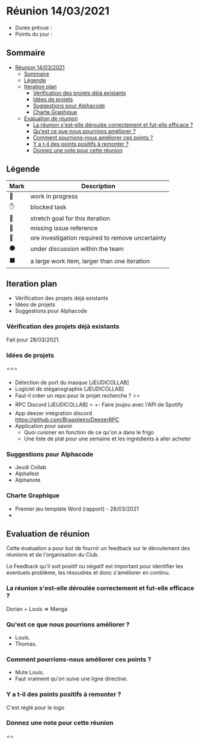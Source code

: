 # Réunion 14/03/2021

* Durée prévue    :
* Points du jour  : 

## Sommaire

- [Réunion 14/03/2021](#réunion-14032021)
  - [Sommaire](#sommaire)
  - [Légende](#légende)
  - [Iteration plan](#iteration-plan)
    - [Vérification des projets déjà existants](#vérification-des-projets-déjà-existants)
    - [Idées de projets](#idées-de-projets)
    - [Suggestions pour Alphacode](#suggestions-pour-alphacode)
    - [Charte Graphique](#charte-graphique)
  - [Evaluation de réunion](#evaluation-de-réunion)
    - [La réunion s'est-elle déroulée correctement et fut-elle efficace ?](#la-réunion-sest-elle-déroulée-correctement-et-fut-elle-efficace-)
    - [Qu'est ce que nous pourrions améliorer ?](#quest-ce-que-nous-pourrions-améliorer-)
    - [Comment pourrions-nous améliorer ces points ?](#comment-pourrions-nous-améliorer-ces-points-)
    - [Y a t-il des points positifs à remonter ?](#y-a-t-il-des-points-positifs-à-remonter-)
    - [Donnez une note pour cette réunion](#donnez-une-note-pour-cette-réunion)


## Légende

Mark   | Description
------ | ------
🏃     | work in progress
✋     | blocked task
💪     | stretch goal for this iteration
🔴     | missing issue reference
🔵     | ore investigation required to remove uncertainty
⚫     | under discussion within the team
⬛     | a large work item, larger than one iteration

## Iteration plan
- Vérification des projets déjà existants
- Idées de projets 
- Suggestions pour Alphacode
  
### Vérification des projets déjà existants
Fait pour 28/03/2021.

### Idées de projets

⭐⭐⭐
- Détection de port du masque [JEUDICOLLAB]
- Logiciel de stéganographie [JEUDICOLLAB]
- Faut-il créer un repo pour le projet recherche ?
⭐⭐
- RPC Discord [JEUDICOLLAB]
⭐
+- Faire joujou avec l'API de Spotify 
- App deezer intégration discord https://github.com/Braasileiro/DeezerRPC
- Application pour savoir 
  - Quoi cuisiner en fonction de ce qu'on a dans le frigo
  - Une liste de plat pour une semaine et les ingrédients à aller acheter
  
### Suggestions pour Alphacode
- Jeudi Collab
- Alphafest
- Alphanote

### Charte Graphique
- Premier jeu template Word (rapport) - 28/03/2021
- 

## Evaluation de réunion

Cette évaluation a pour but de fournir un feedback sur le déroulement des réunions et de l'organisation du Club.

Le Feedback qu'il soit positif ou négatif est important pour identifier les eventuels problème, les résoudres et donc s'améliorer en continu.


### La réunion s'est-elle déroulée correctement et fut-elle efficace ?

Dorian + Louis => Manga

### Qu'est ce que nous pourrions améliorer ?

- Louis.
- Thomas.

### Comment pourrions-nous améliorer ces points ?

- Mute Louis.
- Faut vraiment qu'on suive une ligne directive.


### Y a t-il des points positifs à remonter ?

C'est réglé pour le logo

### Donnez une note pour cette réunion

⭐⭐
